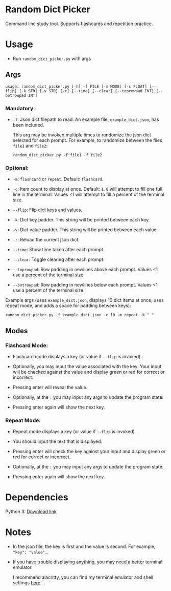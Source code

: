 # Random Dict Picker

Command line study tool. Supports flashcards and repetition practice.

# Usage

- Run `random_dict_picker.py` with args

## Args

```
usage: random_dict_picker.py [-h] -f FILE [-m MODE] [-c FLOAT] [--flip] [-k STR] [-v STR] [-r] [--time] [--clear] [--toprowpad INT] [--botrowpad INT]
```

### Mandatory:

- `-f`: Json dict filepath to read. An example file, `example_dict.json`, has been included.

    This arg may be invoked multiple times to randomize the json dict selected for each prompt. For example, to randomize between the files `file1` and `file2`: 
    
    ```
    random_dict_picker.py -f file1 -f file2
    ```

### Optional:

- `-m`: `flashcard` or `repeat`. Default: `flashcard`.

- `-c`: Item count to display at once. Default: `1`. `0` will attempt to fill one full line in the terminal. Values <1 will attempt to fill a percent of the terminal size.

- `--flip`: Flip dict keys and values.

- `-k`: Dict key padder. This string will be printed between each key.

- `-v`: Dict value padder. This string will be printed between each value.

- `-r`: Reload the current json dict.

- `--time`: Show time taken after each prompt.

- `--clear`: Toggle clearing after each prompt.

- `--toprowpad`: Row padding in newlines above each prompt. Values <1 use a percent of the terminal size.

- `--botrowpad`: Row padding in newlines below each prompt. Values <1 use a percent of the terminal size.

Example args (uses `example_dict.json`, displays 10 dict items at once, uses repeat mode, and adds a space for padding between keys):

```
random_dict_picker.py -f example_dict.json -c 10 -m repeat -k " "
```

## Modes

### Flashcard Mode:

- Flashcard mode displays a key (or value if `--flip` is invoked). 

- Optionally, you may input the value associated with the key. Your input will be checked against the value and display green or red for correct or incorrect.

- Pressing enter will reveal the value.

- Optionally, at the `:` you may input any args to update the program state.

- Pressing enter again will show the next key.

### Repeat Mode:

- Repeat mode displays a key (or value if `--flip` is invoked). 

- You should input the text that is displayed.

- Pressing enter will check the key against your input and display green or red for correct or incorrect.

- Optionally, at the `:` you may input any args to update the program state.

- Pressing enter again will show the next key.

# Dependencies

Python 3: [Download link](https://www.python.org/downloads/)

# Notes

- In the json file, the key is first and the value is second. For example, `"key": "value",`.

- If you have trouble displaying anything, you may need a better terminal emulator. 

    I recommend alacritty, you can find my terminal emulator and shell settings [here](../../scripts_and_programs/terminal_and_shell_config/).